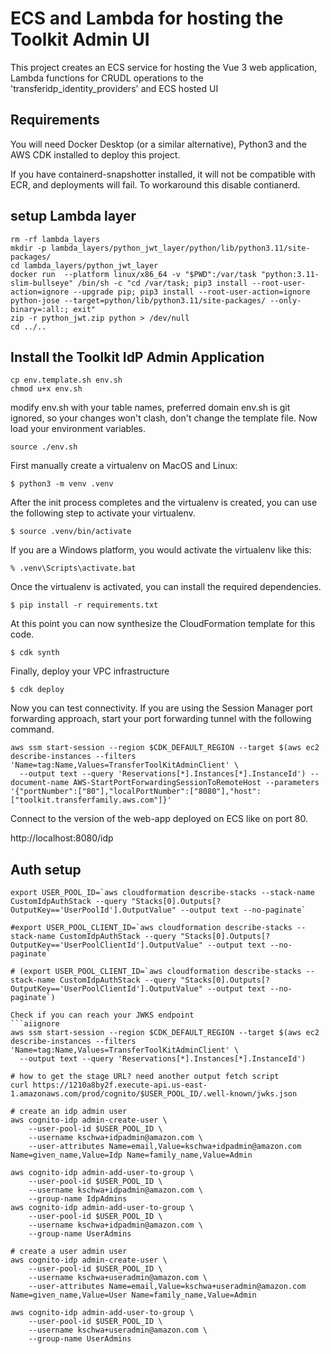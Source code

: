 
# ECS and Lambda for hosting the Toolkit Admin UI 

This project creates an ECS service for hosting the Vue 3 web application,
Lambda functions for CRUDL operations to the 'transferidp_identity_providers' and ECS hosted UI

## Requirements

You will need Docker Desktop (or a similar alternative), Python3 and the AWS CDK installed to deploy this project. 

If you have containerd-snapshotter installed, it will not be compatible with ECR, and deployments will fail.
To workaround this disable contianerd. 

## setup Lambda layer
```
rm -rf lambda_layers
mkdir -p lambda_layers/python_jwt_layer/python/lib/python3.11/site-packages/
cd lambda_layers/python_jwt_layer
docker run  --platform linux/x86_64 -v "$PWD":/var/task "python:3.11-slim-bullseye" /bin/sh -c "cd /var/task; pip3 install --root-user-action=ignore --upgrade pip; pip3 install --root-user-action=ignore python-jose --target=python/lib/python3.11/site-packages/ --only-binary=:all:; exit"
zip -r python_jwt.zip python > /dev/null
cd ../..
```

## Install the Toolkit IdP Admin Application 

```
cp env.template.sh env.sh
chmod u+x env.sh
```

modify env.sh with your table names, preferred domain
env.sh is git ignored, so your changes won't clash, don't change the template file.
Now load your environment variables.

```
source ./env.sh
```

First manually create a virtualenv on MacOS and Linux:

```
$ python3 -m venv .venv
```

After the init process completes and the virtualenv is created, you can use the following
step to activate your virtualenv.

```
$ source .venv/bin/activate
```

If you are a Windows platform, you would activate the virtualenv like this:

```
% .venv\Scripts\activate.bat
```

Once the virtualenv is activated, you can install the required dependencies.

```
$ pip install -r requirements.txt
```

At this point you can now synthesize the CloudFormation template for this code.

```
$ cdk synth
```

Finally, deploy your VPC infrastructure

```
$ cdk deploy
```

Now you can test connectivity.
If you are using the Session Manager port forwarding approach,
start your port forwarding tunnel with the following command.

```
aws ssm start-session --region $CDK_DEFAULT_REGION --target $(aws ec2 describe-instances --filters 'Name=tag:Name,Values=TransferToolKitAdminClient' \
  --output text --query 'Reservations[*].Instances[*].InstanceId') --document-name AWS-StartPortForwardingSessionToRemoteHost --parameters '{"portNumber":["80"],"localPortNumber":["8080"],"host":["toolkit.transferfamily.aws.com"]}'
```




Connect to the version of the web-app deployed on ECS like on port 80.

http://localhost:8080/idp


## Auth setup
```
export USER_POOL_ID=`aws cloudformation describe-stacks --stack-name CustomIdpAuthStack --query "Stacks[0].Outputs[?OutputKey=='UserPoolId'].OutputValue" --output text --no-paginate`

#export USER_POOL_CLIENT_ID=`aws cloudformation describe-stacks --stack-name CustomIdpAuthStack --query "Stacks[0].Outputs[?OutputKey=='UserPoolClientId'].OutputValue" --output text --no-paginate`

# (export USER_POOL_CLIENT_ID=`aws cloudformation describe-stacks --stack-name CustomIdpAuthStack --query "Stacks[0].Outputs[?OutputKey=='UserPoolClientId'].OutputValue" --output text --no-paginate`)

Check if you can reach your JWKS endpoint
```aiignore
aws ssm start-session --region $CDK_DEFAULT_REGION --target $(aws ec2 describe-instances --filters 'Name=tag:Name,Values=TransferToolKitAdminClient' \
  --output text --query 'Reservations[*].Instances[*].InstanceId') 

# how to get the stage URL? need another output fetch script
curl https://1210a8by2f.execute-api.us-east-1.amazonaws.com/prod/cognito/$USER_POOL_ID/.well-known/jwks.json  
```


```
# create an idp admin user
aws cognito-idp admin-create-user \
    --user-pool-id $USER_POOL_ID \
    --username kschwa+idpadmin@amazon.com \
    --user-attributes Name=email,Value=kschwa+idpadmin@amazon.com Name=given_name,Value=Idp Name=family_name,Value=Admin

aws cognito-idp admin-add-user-to-group \
    --user-pool-id $USER_POOL_ID \
    --username kschwa+idpadmin@amazon.com \
    --group-name IdpAdmins
aws cognito-idp admin-add-user-to-group \
    --user-pool-id $USER_POOL_ID \
    --username kschwa+idpadmin@amazon.com \
    --group-name UserAdmins

# create a user admin user
aws cognito-idp admin-create-user \
    --user-pool-id $USER_POOL_ID \
    --username kschwa+useradmin@amazon.com \
    --user-attributes Name=email,Value=kschwa+useradmin@amazon.com Name=given_name,Value=User Name=family_name,Value=Admin      
    
aws cognito-idp admin-add-user-to-group \
    --user-pool-id $USER_POOL_ID \
    --username kschwa+useradmin@amazon.com \
    --group-name UserAdmins
```